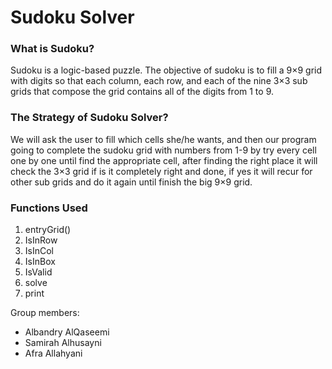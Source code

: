 # Sudoku Solver
### What is Sudoku?
Sudoku is a logic-based puzzle. The objective of sudoku is to fill a 9×9 grid with digits so that each column, each row, and each of the nine 3×3 sub grids that compose the grid contains all of the digits from 1 to 9.

### The Strategy of Sudoku Solver?

We will ask the user to fill  which cells she/he wants, and then our program going to complete the sudoku grid with numbers from 1-9  by try every cell one by one until find the appropriate cell, after finding the right place it will check the 3×3 grid if is it completely right and done, if yes it will recur for other sub grids and do it again until finish the big 9×9 grid.

### Functions Used
1. entryGrid()
2. IsInRow
3. IsInCol
4. IsInBox
5. IsValid
6. solve
7. print

Group members:
- Albandry AlQaseemi
- Samirah Alhusayni
- Afra Allahyani

